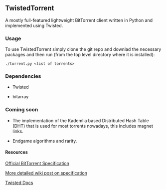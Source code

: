 ## TwistedTorrent

A mostly full-featured lightweight BitTorrent client written in Python and
implemented using Twisted.

### Usage

To use TwistedTorrent simply clone the git repo and downlad the necessary packages
and then run (from the top level directory where it is installed):

    ./torrent.py <list of torrents>

### Dependencies

  * Twisted

  * bitarray

### Coming soon

  * The implementation of the Kademlia based Distributed Hash Table (DHT) that is
    used for most torrents nowadays, this includes magnet links.

  * Endgame algorithms and rarity.

#### Resources

[Official BitTorrent Specification](http://wwww.bittorrent.org/beps/bep_0003.html')

[More detailed wiki post on specification](http://wiki.theory.org/BitTorrentSpecification)

[Twisted Docs](http://twistedmatrix.com/documents/current/)
